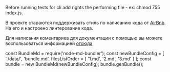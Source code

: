 Before running tests for cli add rights the performing file - ex: chmod 755 index.js.

В проекте стараются поддерживать стиль по написанию кода от [AirBnb](docs/airBnb/). На его и настроено линтерование кода.

Для написания коментариев для документации с помощью  вы можете воспользоваться информацией [отсюда](docs/jsDoc/guide/)



const BundleMd = require('node-md-bundler');
const newBundleConfig = [
  './data/',
  'bundle.md',
  filesListOrder = [
    '1.md',
    '2.md',
    '3.md'
  ]
];
const bundle = new BundleMd(newBundleConfig);
bundle.genBundle();
